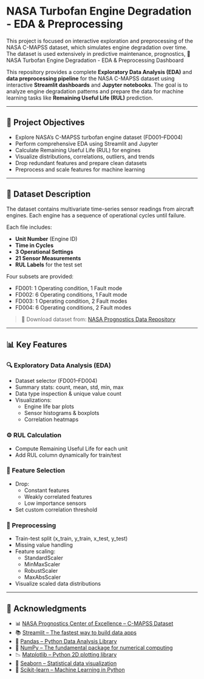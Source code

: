 #  NASA Turbofan Engine Degradation - EDA & Preprocessing
This project is focused on interactive exploration and preprocessing of the NASA C-MAPSS dataset, which simulates engine degradation over time. The dataset is used extensively in predictive maintenance, prognostics, 🚀 NASA Turbofan Engine Degradation - EDA & Preprocessing Dashboard

This repository provides a complete **Exploratory Data Analysis (EDA)** and **data preprocessing pipeline** for the NASA C-MAPSS dataset using interactive **Streamlit dashboards** and **Jupyter notebooks**.
The goal is to analyze engine degradation patterns and prepare the data for machine learning tasks like **Remaining Useful Life (RUL)** prediction.

---

## 📌 Project Objectives

- Explore NASA’s C-MAPSS turbofan engine dataset (FD001–FD004)
- Perform comprehensive EDA using Streamlit and Jupyter
- Calculate Remaining Useful Life (RUL) for engines
- Visualize distributions, correlations, outliers, and trends
- Drop redundant features and prepare clean datasets
- Preprocess and scale features for machine learning

---

## 🧩 Dataset Description

The dataset contains multivariate time-series sensor readings from aircraft engines. Each engine has a sequence of operational cycles until failure.

Each file includes:
- **Unit Number** (Engine ID)
- **Time in Cycles**
- **3 Operational Settings**
- **21 Sensor Measurements**
- **RUL Labels** for the test set

Four subsets are provided:
- FD001: 1 Operating condition, 1 Fault mode
- FD002: 6 Operating conditions, 1 Fault mode
- FD003: 1 Operating condition, 2 Fault modes
- FD004: 6 Operating conditions, 2 Fault modes

> 📂 Download dataset from: [NASA Prognostics Data Repository](https://www.nasa.gov/content/prognostics-center-of-excellence-data-set-repository)

---

## 📊 Key Features

### 🔍 Exploratory Data Analysis (EDA)
- Dataset selector (FD001–FD004)
- Summary stats: count, mean, std, min, max
- Data type inspection & unique value count
- Visualizations:
  - Engine life bar plots
  - Sensor histograms & boxplots
  - Correlation heatmaps

### ⚙️ RUL Calculation
- Compute Remaining Useful Life for each unit
- Add RUL column dynamically for train/test

### 🧹 Feature Selection
- Drop:
  - Constant features
  - Weakly correlated features
  - Low importance sensors
- Set custom correlation threshold

### 📐 Preprocessing
- Train-test split (x_train, y_train, x_test, y_test)
- Missing value handling
- Feature scaling:
  - StandardScaler
  - MinMaxScaler
  - RobustScaler
  - MaxAbsScaler
- Visualize scaled data distributions

---
## 🙌 Acknowledgments

- 📊 [NASA Prognostics Center of Excellence – C-MAPSS Dataset](https://www.nasa.gov/content/prognostics-center-of-excellence-data-set-repository)
- 📚 [Streamlit – The fastest way to build data apps](https://streamlit.io/)
- 🐼 [Pandas – Python Data Analysis Library](https://pandas.pydata.org/)
- 🧮 [NumPy – The fundamental package for numerical computing](https://numpy.org/)
- 📉 [Matplotlib – Python 2D plotting library](https://matplotlib.org/)
- 🧪 [Seaborn – Statistical data visualization](https://seaborn.pydata.org/)
- 🤖 [Scikit-learn – Machine Learning in Python](https://scikit-learn.org/stable/)




